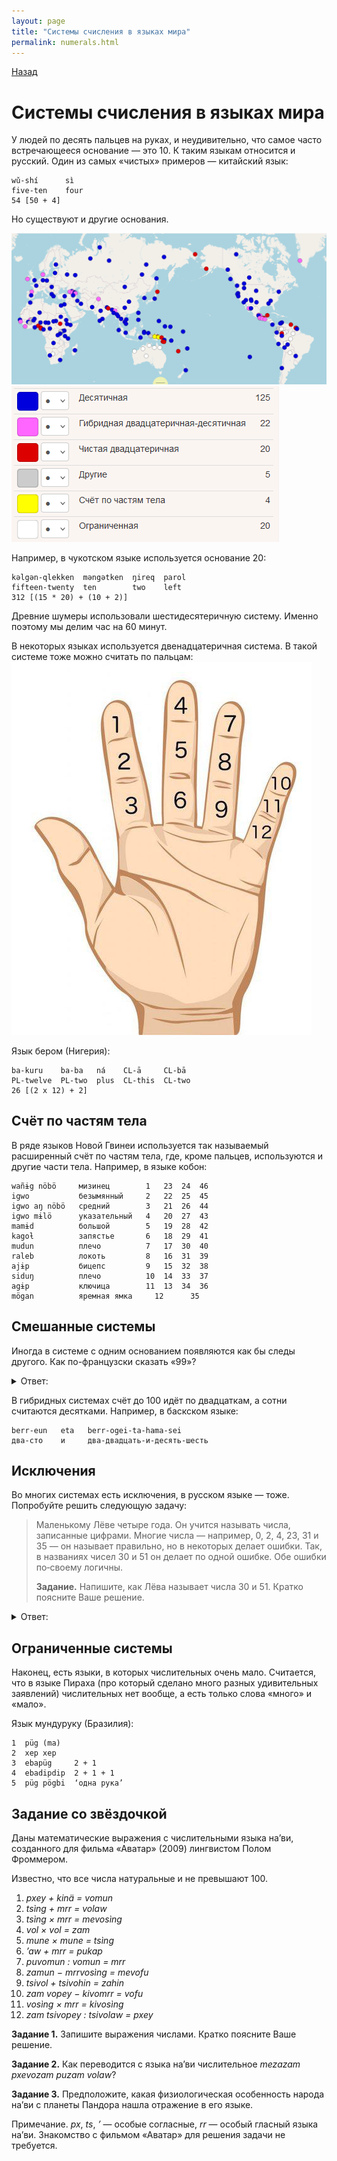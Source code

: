 ```yaml
---
layout: page
title: "Системы счисления в языках мира"
permalink: numerals.html
---
```


[Назад](/compsci/10b2024.html)

# Системы счисления в языках мира

У людей по десять пальцев на руках, и неудивительно, что самое часто встречающееся основание &mdash; это 10. К таким языкам относится и русский. Один из самых &laquo;чистых&raquo; примеров &mdash; китайский язык:

```
wǔ-shí      sì
five-ten    four
54 [50 + 4]
```

Но существуют и другие основания.

![](images/numerals_map.png)
![](images/numerals_map_legend.png)

Например, в чукотском языке используется основание 20:

```
kəlgən-qlekken  məngətken  ŋireq  parol
fifteen-twenty  ten        two    left
312 [(15 * 20) + (10 + 2)]
```

Древние шумеры использовали шестидесятеричную систему. Именно поэтому мы делим час на 60 минут.

В некоторых языках используется двенадцатеричная система. В такой системе тоже можно считать по пальцам:
![](images/base12_fingers.jpg)

Язык бером (Нигерия):

```
ba-kuru    ba-ba   ná    CL-ā     CL-bā
PL-twelve  PL-two  plus  CL-this  CL-two
26 [(2 x 12) + 2]
```

## Счёт по частям тела

В ряде языков Новой Гвинеи используется так называемый расширенный счёт по частям тела, где, кроме пальцев, используются и другие части тела. Например, в языке кобон:

```
wañɨg nöbö     мизинец        1   23  24  46
igwo           безымянный     2   22  25  45
igwo aŋ nöbö   средний        3   21  26  44
igwo mɨlö      указательный   4   20  27  43
mamɨd          большой        5   19  28  42
kagoƚ          запястье       6   18  29  41
mudun          плечо          7   17  30  40
raleb          локоть         8   16  31  39
ajɨp           бицепс         9   15  32  38
siduŋ          плечо          10  14  33  37
agɨp           ключица        11  13  34  36
mögan          яремная ямка     12      35
```

## Смешанные системы

Иногда в системе с одним основанием появляются как бы следы другого. Как по-французски сказать &laquo;99&raquo;?

<details><summary>Ответ:</summary>
quatre-vingt-dix-neuf<br>
99 [4 * 20 + 10 + 9]<br>
</details>

В гибридных системах счёт до 100 идёт по двадцаткам, а сотни считаются десятками. Например, в баскском языке:
```
berr-eun   eta   berr-ogei-ta-hama-sei
два-сто    и     два-двадцать-и-десять-шесть
```
## Исключения

Во многих системах есть исключения, в русском языке &mdash; тоже. Попробуйте решить следующую задачу:

>Маленькому Лёве четыре года. Он учится называть числа, записанные цифрами. Многие числа &mdash; например, 0, 2, 4, 23, 31 и 35 &mdash; он называет правильно, но в некоторых делает ошибки. Так, в названиях чисел 30 и 51 он делает по одной ошибке. Обе ошибки по‑своему логичны.
>
>**Задание.** Напишите, как Лёва называет числа 30 и 51. Кратко поясните Ваше решение.

<details><summary>Ответ:</summary>
30 = тридцать ноль <br>
50 = пятьдцать один
</details>


## Ограниченные системы

Наконец, есть языки, в которых числительных очень мало. Считается, что в языке Пираха (про который сделано много разных удивительных заявлений) числительных нет вообще, а есть только слова &laquo;много&raquo; и &laquo;мало&raquo;.

Язык мундуруку (Бразилия):

```
1  püg (ma)
2  xep xep
3  ebapüg     2 + 1
4  ebadipdip  2 + 1 + 1
5  püg pögbi  ‘одна рука’
```

## Задание со звёздочкой
Даны математические выражения с числительными языка на’ви, созданного для фильма «Аватар» (2009) лингвистом Полом Фроммером.

Известно, что все числа натуральные и не превышают 100.

1. *pxey + kinä = vomun*
2. *tsìng + mrr = volaw*
3. *tsìng × mrr = mevosìng*
4. *vol × vol = zam*
5. *mune × mune = tsìng*
6. *’aw + mrr = pukap*
7. *puvomun : vomun = mrr*
8. *zamun − mrrvosìng = mevofu*
9. *tsivol + tsivohin = zahin*
10. *zam vopey − kivomrr = vofu*
11. *vosìng × mrr = kivosìng*
12. *zam tsivopey : tsivolaw = pxey*

**Задание 1.** Запишите выражения числами. Кратко поясните Ваше решение.

**Задание 2.** Как переводится с языка на’ви числительное *mezazam pxevozam puzam volaw*?

**Задание 3.** Предположите, какая физиологическая особенность народа на’ви с планеты Пандора нашла отражение в его языке.

Примечание. *px*, *ts*, *’* — особые согласные, *rr* — особый гласный языка на’ви. Знакомство с фильмом «Аватар» для решения задачи не требуется.